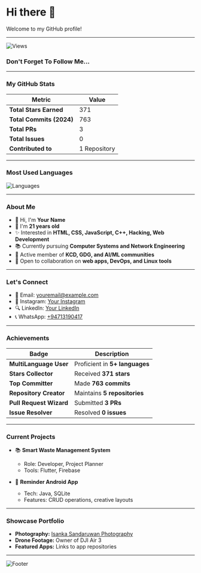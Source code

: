 # Hi there 👋

Welcome to my GitHub profile!

---

![Views](https://komarev.com/ghpvc/?username=YourUsername&label=PROFILE+VIEWS)

### **Don't Forget To Follow Me...**

---

### **My GitHub Stats**

| Metric                   | Value       |
|--------------------------|-------------|
| **Total Stars Earned**   | 371         |
| **Total Commits (2024)** | 763         |
| **Total PRs**            | 3           |
| **Total Issues**         | 0           |
| **Contributed to**       | 1 Repository |

---

### **Most Used Languages**

![Languages](https://github-readme-stats.vercel.app/api/top-langs/?username=YourUsername&layout=compact&theme=radical)

---

### **About Me**

- 👋 Hi, I'm **Your Name**
- 🎂 I'm **21 years old**
- ✨ Interested in **HTML, CSS, JavaScript, C++, Hacking, Web Development**
- 📚 Currently pursuing **Computer Systems and Network Engineering**
- 🏢 Active member of **KCD, GDG, and AI/ML communities**
- 🔄 Open to collaboration on **web apps, DevOps, and Linux tools**

---

### **Let's Connect**

- 📧 Email: [youremail@example.com](mailto:youremail@example.com)
- 🔎 Instagram: [Your Instagram](https://www.instagram.com/yourusername/)
- 🔍 LinkedIn: [Your LinkedIn](https://linkedin.com/in/yourusername)
- 📞 WhatsApp: [+94713190417](https://wa.me/94713190417)

---

### **Achievements**

| Badge                     | Description                 |
|---------------------------|-----------------------------|
| **MultiLanguage User**    | Proficient in **5+ languages** |
| **Stars Collector**       | Received **371 stars**      |
| **Top Committer**         | Made **763 commits**        |
| **Repository Creator**    | Maintains **5 repositories** |
| **Pull Request Wizard**   | Submitted **3 PRs**         |
| **Issue Resolver**        | Resolved **0 issues**       |

---

### **Current Projects**

- 📚 **Smart Waste Management System**
  - Role: Developer, Project Planner
  - Tools: Flutter, Firebase

- 🔧 **Reminder Android App**
  - Tech: Java, SQLite
  - Features: CRUD operations, creative layouts

---

### **Showcase Portfolio**

- **Photography:** [Isanka Sandaruwan Photography](https://www.facebook.com/YourPage)
- **Drone Footage:** Owner of DJI Air 3
- **Featured Apps:** Links to app repositories

---

![Footer](https://forthebadge.com/images/badges/built-with-love.svg)

